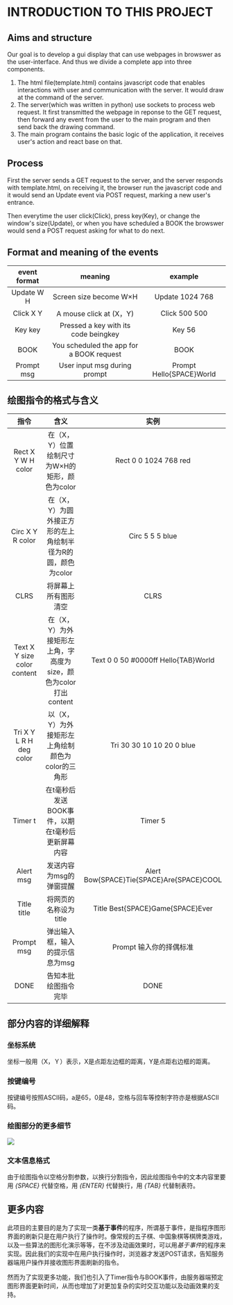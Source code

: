 # INTRODUCTION TO THIS PROJECT
## Aims and structure
Our goal is to develop a gui display that can use webpages in browswer as the user-interface. And thus we divide a complete app into three components.
1. The html file(template.html) contains javascript code that enables interactions with user and communication with the server. It would draw at the command of the server.
2. The server(which was written in python) use sockets to process web request. It first transmitted the webpage in reponse to the GET request, then forward any event from the user to the main program and then send back the drawing command.
3. The main program contains the basic logic of the application, it receives user's action and react base on that.
## Process
First the server sends a GET request to the server, and the server responds with template.html, on receiving it, the browser run the javascript code and it would send an Update event via POST request, marking a new user's entrance.

Then everytime the user click(Click), press key(Key), or change the window's size(Update), or when you have scheduled a BOOK the browswer would send a POST request asking for what to do next.
## Format and meaning of the events
|event format|meaning|example|
|:-------------------------------:|:-------:|:---:|
|Update W H|Screen size become W×H|Update 1024 768|
|Click X Y|A mouse click at (X，Y)|Click 500 500|
|Key key|Pressed a key with its code beingkey|Key 56|
|BOOK|You scheduled the app for a BOOK request|BOOK|
|Prompt msg|User input msg during prompt|Prompt Hello{SPACE}World|
## 绘图指令的格式与含义
|指令|含义|实例|
|:-:|:-:|:-:|
|Rect X Y W H color|在（X，Y）位置绘制尺寸为W×H的矩形，颜色为color|Rect 0 0 1024 768 red|
|Circ X Y R color|在（X，Y）为圆外接正方形的左上角绘制半径为R的圆，颜色为color|Circ 5 5 5 blue|
|CLRS|将屏幕上所有图形清空|CLRS|
|Text X Y size color content|在（X，Y）为外接矩形左上角，字高度为size，颜色为color打出content|Text 0 0 50 #0000ff Hello{TAB}World|
|Tri X Y L R H deg color|以（X，Y）为外接矩形左上角绘制颜色为color的三角形|Tri 30 30 10 10 20 0 blue|
|Timer t|在t毫秒后发送BOOK事件，以期在t毫秒后更新屏幕内容|Timer 5|
|Alert msg|发送内容为msg的弹窗提醒|Alert Bow{SPACE}Tie{SPACE}Are{SPACE}COOL|
|Title title|将网页的名称设为title|Title Best{SPACE}Game{SPACE}Ever|
|Prompt msg|弹出输入框，输入的提示信息为msg|Prompt 输入你的择偶标准|
|DONE|告知本批绘图指令完毕|DONE|
## 部分内容的详细解释
### 坐标系统
坐标一般用（X，Ｙ）表示，X是点距左边框的距离，Y是点距右边框的距离。
### 按键编号
按键编号按照ASCII码，a是65，0是48，空格与回车等控制字符亦是根据ASCII码。
### 绘图部分的更多细节
![](assets/16346552240681.jpg)
### 文本信息格式
由于绘图指令以空格分割参数，以换行分割指令，因此绘图指令中的文本内容里要用 *{SPACE}* 代替空格，用 *{ENTER}* 代替换行，用 *{TAB}* 代替制表符。
## 更多内容
此项目的主要目的是为了实现一类**基于事件**的程序，所谓基于事件，是指程序图形界面的刷新只是在用户执行了操作时。像常规的五子棋、中国象棋等棋牌类游戏，以及一些算法的图形化演示等等，在不涉及动画效果时，可以用*基于事件*的程序来实现。因此我们的实现中在用户执行操作时，浏览器才发送POST请求，告知服务器端用户操作并接收图形界面刷新的指令。

然而为了实现更多功能，我们也引入了Timer指令与BOOK事件，由服务器端预定图形界面更新时间，从而也增加了对更加复杂的实时交互功能以及动画效果的支持。
